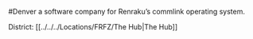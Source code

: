 #Denver 
a software company for Renraku’s commlink operating system.

District: [[../../../Locations/FRFZ/The Hub|The Hub]]